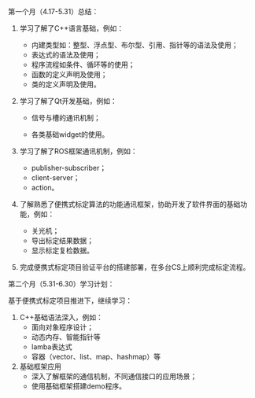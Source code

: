 第一个月（4.17-5.31）总结：

1. 学习了解了C++语言基础，例如：

   - 内建类型如：整型、浮点型、布尔型、引用、指针等的语法及使用；
   - 表达式的语法及使用；
   - 程序流程如条件、循环等的使用；
   - 函数的定义声明及使用；
   - 类的定义声明及使用。

2. 学习了解了Qt开发基础，例如：

   - 信号与槽的通讯机制；

   - 各类基础widget的使用。

3. 学习了解了ROS框架通讯机制，例如：

   - publisher-subscriber；
   - client-server；
   - action。

4. 了解熟悉了便携式标定算法的功能通讯框架，协助开发了软件界面的基础功能，例如：

   - 关光机；
   - 导出标定结果数据；
   - 显示标定复检数据。

5. 完成便携式标定项目验证平台的搭建部署，在多台CS上顺利完成标定流程。



第二个月（5.31-6.30）学习计划：

基于便携式标定项目推进下，继续学习：

1. C++基础语法深入，例如：
   - 面向对象程序设计；
   - 动态内存、智能指针等
   - lamba表达式
   - 容器（vector、list、map、hashmap）等
2. 基础框架应用
   - 深入了解框架的通信机制，不同通信接口的应用场景；
   - 使用基础框架搭建demo程序。







